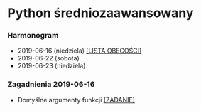 # Python średniozaawansowany

### Harmonogram

- 2019-06-16 (niedziela) [[LISTA OBECOŚCI]](lista_2019_06_16.md)
- 2019-06-22 (sobota)
- 2019-06-23 (niedziela)

### Zagadnienia 2019-06-16
* Domyślne argumenty funkcji [(ZADANIE)](zadania/default_args.md)